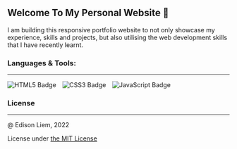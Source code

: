## Welcome To My Personal Website :rocket:

I am building this responsive portfolio website to not only showcase my experience, skills and projects, but also utilising the web development skills that I have recently learnt.

### Languages & Tools:
---
<img src="https://img.shields.io/badge/HTML5-E34F26?style=for-the-badge&logo=html5&logoColor=white" alt="HTML5 Badge" style="padding-right: 10px;"> <img src="https://img.shields.io/badge/CSS3-1572B6?style=for-the-badge&logo=css3&logoColor=white" alt="CSS3 Badge" style="padding-right: 10px;"> <img src="https://img.shields.io/badge/JavaScript-323330?style=for-the-badge&logo=javascript&logoColor=F7DF1E" alt="JavaScript Badge" style="padding-right: 10px;">

### License
---
@ Edison Liem, 2022

License under [the MIT License](LICENSE)
